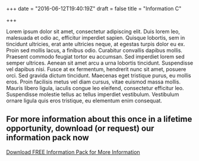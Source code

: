 +++
date = "2016-06-12T19:40:19Z"
draft = false
title = "Information C"

+++
<div class="Information-info">
  <p>Lorem ipsum dolor sit amet, consectetur adipiscing elit. Duis lorem leo, malesuada et odio ac, efficitur imperdiet sapien. Quisque lobortis, sem in tincidunt ultricies, erat ante ultricies neque, at egestas turpis dolor eu ex. Proin sed mollis lacus, a finibus odio. Curabitur convallis dapibus mollis. Praesent commodo feugiat tortor eu accumsan. Sed imperdiet lorem sed semper ultrices. Aenean sit amet arcu a urna lobortis tincidunt. Suspendisse vel dapibus nisi. Fusce at ex fermentum, hendrerit nunc sit amet, posuere orci. Sed gravida dictum tincidunt. Maecenas eget tristique purus, eu mollis eros. Proin facilisis metus vel diam cursus, vitae euismod massa mollis. Mauris libero ligula, iaculis congue leo eleifend, consectetur efficitur leo. Suspendisse molestie tellus ac tellus imperdiet vestibulum. Vestibulum ornare ligula quis eros tristique, eu elementum enim consequat.</p>
  <h2>For more information about this once in a lifetime opportunity, download (or request) our information pack now</h2><a href="#" class="u-btn u-btn-x-large theme-btn-primary">Download FREE Information Pack for More Information</a>
</div>
